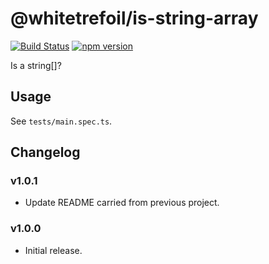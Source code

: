 @whitetrefoil/is-string-array
==========

[![Build Status](https://travis-ci.org/whitetrefoil/is-string-array.svg?branch=master)](https://travis-ci.org/whitetrefoil/is-string-array) [![npm version](https://badge.fury.io/js/%40whitetrefoil%2Fis-string-array.svg)](https://badge.fury.io/js/%40whitetrefoil%2Fis-string-array)

Is a string[]?

Usage
-----

See `tests/main.spec.ts`.

Changelog
---------

### v1.0.1

* Update README carried from previous project.

### v1.0.0

* Initial release.
